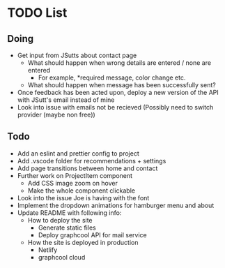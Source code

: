 # TODO List

## Doing

* Get input from JSutts about contact page
  * What should happen when wrong details are entered / none are entered
    * For example, \*required message, color change etc.
  * What should happen when message has been successfully sent?
* Once feedback has been acted upon, deploy a new version of the API with JSutt's email instead of mine
* Look into issue with emails not be recieved (Possibly need to switch provider (maybe non free))

## Todo

* Add an eslint and prettier config to project
* Add .vscode folder for recommendations + settings
* Add page transitions between home and contact
* Further work on ProjectItem component
  * Add CSS image zoom on hover
  * Make the whole component clickable
* Look into the issue Joe is having with the font
* Implement the dropdown animations for hamburger menu and about
* Update README with following info:
  * How to deploy the site
    * Generate static files
    * Deploy graphcool API for mail service
  * How the site is deployed in production
    * Netlify
    * graphcool cloud
